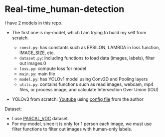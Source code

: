 # Real-time_human-detection

<!-- Based on [https://github.com/Ghulamrasool11/Human-Detection-with-Convolution-neural-network-](https://github.com/Ghulamrasool11/Human-Detection-with-Convolution-neural-network-) -->

<!-- dataset:
    * untrained [https://www.kaggle.com/datasets/constantinwerner/human-detection-dataset](https://www.kaggle.com/datasets/constantinwerner/human-detection-dataset)
    * trained [https://www.crowdhuman.org/](https://www.crowdhuman.org/) -->


<!-- source: [not use CNN](https://data-flair.training/blogs/python-project-real-time-human-detection-counting/) -->

I have 2 models in this repo. 

* The first one is my-model, which I am trying to build my self from scratch.
    * `const.py`: has constants such as EPSILON, LAMBDA in loss function, IMAGE_SIZE, etc.
    * `dataset.py`: including functions to load data (images, labels), filter out images.0
    * `loss.py`: compute loss for model
    * `main.py`: main file
    * `model.py`: has YOLOv1 model using Conv2D and Pooling layers
    * `utils.py`: contains functions such as read images, webcam, mp4 files, or process image, and calculate Intersection Over Union (IOU)

* YOLOv3 from scratch: [Youtube](https://www.youtube.com/watch?v=Grir6TZbc1M) using [config file](https://github.com/pjreddie/darknet/blob/master/cfg/yolov3.cfg) from the author

Dataset:
* I use [PASCAL_VOC](https://www.kaggle.com/datasets/aladdinpersson/pascal-voc-dataset-used-in-yolov3-video) dataset.
* For my-model, since it is only for 1 person each image, we must use filter functions to filter out images with human-only labels.
